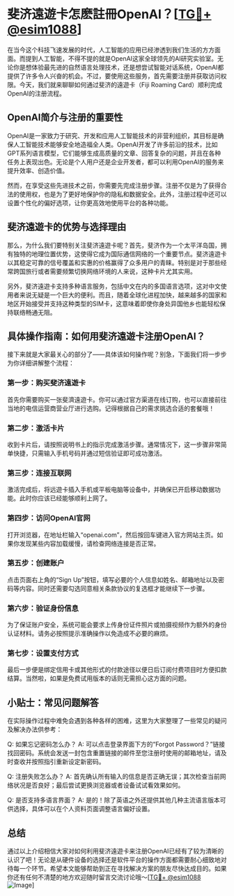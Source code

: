 # 斐济遠遊卡怎麽註冊OpenAI？[[TG💪+ @esim1088](https://t.me/s/esim1088)]

在当今这个科技飞速发展的时代，人工智能的应用已经渗透到我们生活的方方面面。而提到人工智能，不得不提的就是OpenAI这家全球领先的AI研究实验室。无论你是想体验最先进的自然语言处理技术，还是想尝试智能对话系统，OpenAI都提供了许多令人兴奋的机会。不过，要使用这些服务，首先需要注册并获取访问权限。今天，我们就来聊聊如何通过斐济的遠遊卡（Fiji Roaming Card）顺利完成OpenAI的注册流程。

## OpenAI简介与注册的重要性

OpenAI是一家致力于研究、开发和应用人工智能技术的非营利组织，其目标是确保人工智能技术能够安全地造福全人类。OpenAI开发了许多前沿的技术，比如GPT系列语言模型，它们能够生成高质量的文章、回答复杂的问题，并且在各种任务上表现出色。无论是个人用户还是企业开发者，都可以利用OpenAI的服务来提升效率、创造价值。

然而，在享受这些先进技术之前，你需要先完成注册步骤。注册不仅是为了获得合法的使用权，也是为了更好地保护你的隐私和数据安全。此外，注册过程中还可以设置个性化的偏好选项，让你更高效地使用平台的各种功能。

## 斐济遠遊卡的优势与选择理由

那么，为什么我们要特别关注斐济遠遊卡呢？首先，斐济作为一个太平洋岛国，拥有独特的地理位置优势，这使得它成为国际通信网络的一个重要节点。斐济遠遊卡以其稳定可靠的信号覆盖和实惠的价格赢得了众多用户的青睐。特别是对于那些经常跨国旅行或者需要频繁切换网络环境的人来说，这种卡片尤其实用。

另外，斐济遠遊卡支持多种语言服务，包括中文在内的多国语言选项，这对中文使用者来说无疑是一个巨大的便利。而且，随着全球化进程加快，越来越多的国家和地区开始接受并支持这种类型的SIM卡，这意味着即使你身处异国他乡也能轻松保持联络畅通无阻。

## 具体操作指南：如何用斐济遠遊卡注册OpenAI？

接下来就是大家最关心的部分了——具体该如何操作呢？别急，下面我们将一步步为你详细讲解整个流程：

### 第一步：购买斐济遠遊卡
首先你需要购买一张斐濟遠遊卡。你可以通过官方渠道在线订购，也可以直接前往当地的电信运营商营业厅进行选购。记得根据自己的需求挑选合适的套餐哦！

### 第二步：激活卡片
收到卡片后，请按照说明书上的指示完成激活步骤。通常情况下，这一步骤非常简单快捷，只需输入手机号码并通过短信验证即可成功激活。

### 第三步：连接互联网
激活完成后，将远遊卡插入手机或平板电脑等设备中，并确保已开启移动数据功能。此时你应该已经能够顺利上网了。

### 第四步：访问OpenAI官网
打开浏览器，在地址栏输入“openai.com”，然后按回车键进入官方网站主页。如果你发现某些内容加载缓慢，请检查网络连接是否正常。

### 第五步：创建账户
点击页面右上角的“Sign Up”按钮，填写必要的个人信息如姓名、邮箱地址以及密码等内容。同时还需要勾选同意相关条款协议的复选框才能继续下一步骤。

### 第六步：验证身份信息
为了保证账户安全，系统可能会要求上传身份证件照片或拍摄视频作为额外的身份认证材料。请务必按照提示准确操作以免造成不必要的麻烦。

### 第七步：设置支付方式
最后一步便是绑定信用卡或其他形式的付款途径以便日后订阅付费项目时方便扣款结算。当然啦，如果是免费试用版本的话则无需担心这方面的问题。

## 小贴士：常见问题解答

在实际操作过程中难免会遇到各种各样的困难，这里为大家整理了一些常见的疑问及解决办法供参考：

Q: 如果忘记密码怎么办？
A: 可以点击登录界面下方的“Forgot Password？”链接找回密码。系统会发送一封包含重置链接的邮件至您注册时使用的邮箱地址，请及时查收并按照指引重新设定新密码。

Q: 注册失败怎么办？
A: 首先确认所有输入的信息是否正确无误；其次检查当前网络状况是否良好；最后尝试更换浏览器或者设备试试看效果如何。

Q: 是否支持多语言界面？
A: 是的！除了英语之外还提供其他几种主流语言版本可供选择，具体可以在个人资料页面调整语言偏好设置。

## 总结

通过以上介绍相信大家对如何利用斐济遠遊卡来注册OpenAI已经有了较为清晰的认识了吧！无论是从硬件设备的选择还是软件平台的操作方面都需要耐心细致地对待每一个环节。希望本文能够帮助到正在寻找解决方案的朋友尽快达成目的。如果你还有任何不清楚的地方欢迎随时留言交流讨论哦～[[TG💪+ @esim1088](https://t.me/s/esim1088) ![Image](https://i.postimg.cc/4NQfJmqS/Snipaste-2025-05-13-00-14-12.png)]